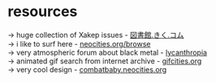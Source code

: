 # resources

→ huge collection of Xakep issues - [図書館.きく.コム](https://図書館.きく.コム/)  
→ i like to surf here - [neocities.org/browse](https://neocities.org/browse)  
→ very atmospheric forum about black metal - [lycanthropia](https://www.lycanthropia.net/)  
→ animated gif search from internet archive - [gifcities.org](https://gifcities.org/)  
→ very cool design - [combatbaby.neocities.org](https://combatbaby.neocities.org/)  